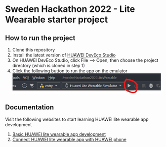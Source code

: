# Sweden Hackathon 2022 - Lite Wearable starter project

## How to run the project

1. Clone this repository
2. Install the latest version of [HUAWEI DevEco Studio](https://developer.harmonyos.com/en/develop/deveco-studio/)
3. On HUAWEI DevEco Studio, click File --> Open, then choose the project directory (which is cloned in step 1)
4. Click the following button to run the app on the emulator
![Click this button to run app on the emulator](README_images/start_lite_wearable_button.png)

## Documentation

Visit the following websites to start learning HUAWEI lite wearable app development
1. [Basic HUAWEI lite wearable app development](https://developer.harmonyos.com/en/docs/documentation/doc-guides/lite-wearable-overview-0000001197577411)
2. [Connect HUAWEI lite wearable app with HUAWEI phone](https://developer.huawei.com/consumer/en/doc/development/connectivity-Guides/integrating-fitnesstwatch-sdk-0000001052859174)
